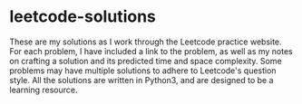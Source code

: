 # leetcode-solutions

These are my solutions as I work through the Leetcode practice website.  For each problem, I have included a link to the problem, as well as my notes on crafting a solution and its predicted time and space complexity.  Some problems may have multiple solutions to adhere to Leetcode's question style.  All the solutions are written in Python3, and are designed to be a learning resource.
